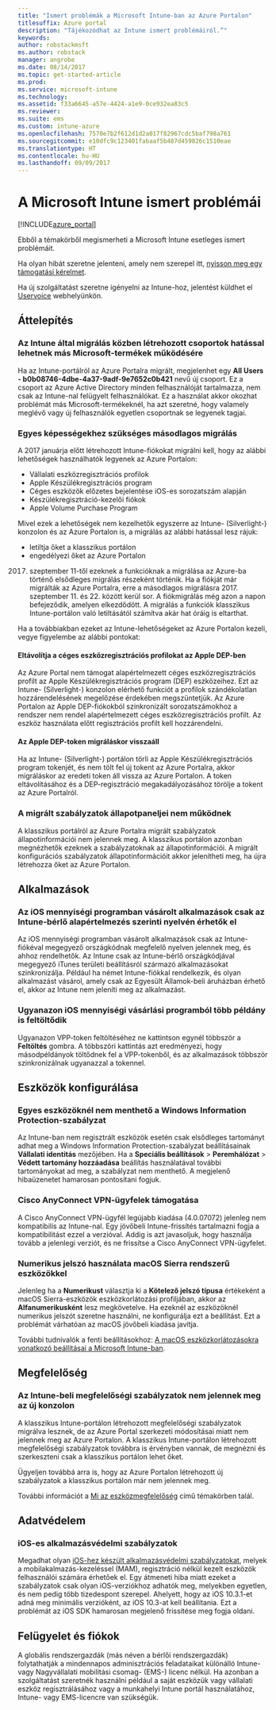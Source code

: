 ```yaml
---
title: "Ismert problémák a Microsoft Intune-ban az Azure Portalon"
titlesuffix: Azure portal
description: "Tájékozódhat az Intune ismert problémáiról.”"
keywords: 
author: robstackmsft
ms.author: robstack
manager: angrobe
ms.date: 08/14/2017
ms.topic: get-started-article
ms.prod: 
ms.service: microsoft-intune
ms.technology: 
ms.assetid: f33a6645-a57e-4424-a1e9-0ce932ea83c5
ms.reviewer: 
ms.suite: ems
ms.custom: intune-azure
ms.openlocfilehash: 7570e7b2f612d1d2a017f82967cdc5baf798a761
ms.sourcegitcommit: e10dfc9c123401fabaaf5b487d459826c1510eae
ms.translationtype: HT
ms.contentlocale: hu-HU
ms.lasthandoff: 09/09/2017
---
```

# <a name="known-issues-in-microsoft-intune"></a>A Microsoft Intune ismert problémái


[!INCLUDE[azure_portal](./includes/azure_portal.md)]


Ebből a témakörből megismerheti a Microsoft Intune esetleges ismert problémáit.

Ha olyan hibát szeretne jelenteni, amely nem szerepel itt, [nyisson meg egy támogatási kérelmet](get-support.md).

Ha új szolgáltatást szeretne igényelni az Intune-hoz, jelentést küldhet el [Uservoice](https://microsoftintune.uservoice.com/forums/291681-ideas/category/189016-azure-admin-console) webhelyünkön.

## <a name="migration"></a>Áttelepítés

### <a name="groups-created-by-intune-during-migration-might-affect-functionality-of-other-microsoft-products"></a>Az Intune által migrálás közben létrehozott csoportok hatással lehetnek más Microsoft-termékek működésére

Ha az Intune-portálról az Azure Portalra migrált, megjelenhet egy **All Users - b0b08746-4dbe-4a37-9adf-9e7652c0b421** nevű új csoport. Ez a csoport az Azure Active Directory minden felhasználóját tartalmazza, nem csak az Intune-nal felügyelt felhasználókat. Ez a használat akkor okozhat problémát más Microsoft-termékeknél, ha azt szeretné, hogy valamely meglévő vagy új felhasználók egyetlen csoportnak se legyenek tagjai.

### <a name="secondary-migration-required-for-select-capabilities"></a>Egyes képességekhez szükséges másodlagos migrálás

A 2017 januárja előtt létrehozott Intune-fiókokat migrálni kell, hogy az alábbi lehetőségek használhatók legyenek az Azure Portalon:

- Vállalati eszközregisztrációs profilok
- Apple Készülékregisztrációs program
- Céges eszközök előzetes bejelentése iOS-es sorozatszám alapján
- Készülékregisztráció-kezelői fiókok
- Apple Volume Purchase Program

Mivel ezek a lehetőségek nem kezelhetők egyszerre az Intune- (Silverlight-) konzolon és az Azure Portalon is, a migrálás az alábbi hatással lesz rájuk:
- letiltja őket a klasszikus portálon
- engedélyezi őket az Azure Portalon  

2017. szeptember 11-től ezeknek a funkcióknak a migrálása az Azure-ba történő elsődleges migrálás részeként történik. Ha a fiókját már migrálták az Azure Portalra, erre a másodlagos migrálásra 2017. szeptember 11. és 22. között kerül sor. A fiókmigrálás még azon a napon befejeződik, amelyen elkezdődött. A migrálás a funkciók klasszikus Intune-portálon való letiltásától számítva akár hat óráig is eltarthat.

Ha a továbbiakban ezeket az Intune-lehetőségeket az Azure Portalon kezeli, vegye figyelembe az alábbi pontokat:

#### <a name="removes-default-corporate-device-enrollment-profiles-in-apple-dep"></a>Eltávolítja a céges eszközregisztrációs profilokat az Apple DEP-ben
Az Azure Portal nem támogat alapértelmezett céges eszközregisztrációs profilt az Apple Készülékregisztrációs program (DEP) eszközeihez. Ezt az Intune- (Silverlight-) konzolon elérhető funkciót a profilok szándékolatlan hozzárendelésének megelőzése érdekében megszüntetjük. Az Azure Portalon az Apple DEP-fiókokból szinkronizált sorozatszámokhoz a rendszer nem rendel alapértelmezett céges eszközregisztrációs profilt. Az eszköz használata előtt regisztrációs profilt kell hozzárendelni.

#### <a name="apple-dep-token-restored-with-migration"></a>Az Apple DEP-token migráláskor visszaáll

Ha az Intune- (Silverlight-) portálon törli az Apple Készülékregisztrációs program tokenjét, és nem tölt fel új tokent az Azure Portalra, akkor migráláskor az eredeti token áll vissza az Azure Portalon. A token eltávolításához és a DEP-regisztráció megakadályozásához törölje a tokent az Azure Portalról.

### <a name="status-blades-for-migrated-policies-do-not-work"></a>A migrált szabályzatok állapotpaneljei nem működnek

A klasszikus portálról az Azure Portalra migrált szabályzatok állapotinformációi nem jelennek meg. A klasszikus portálon azonban megnézhetők ezeknek a szabályzatoknak az állapotinformációi. A migrált konfigurációs szabályzatok állapotinformációit akkor jelenítheti meg, ha újra létrehozza őket az Azure Portalon.

## <a name="apps"></a>Alkalmazások

### <a name="ios-volume-purchased-apps-only-available-in-default-intune-tenant-language"></a>Az iOS mennyiségi programban vásárolt alkalmazások csak az Intune-bérlő alapértelmezés szerinti nyelvén érhetők el
Az iOS mennyiségi programban vásárolt alkalmazások csak az Intune-fiókéval megegyező országkódnak megfelelő nyelven jelennek meg, és ahhoz rendelhetők. Az Intune csak az Intune-bérlő országkódjával megegyező iTunes területi beállításról származó alkalmazásokat szinkronizálja. Például ha német Intune-fiókkal rendelkezik, és olyan alkalmazást vásárol, amely csak az Egyesült Államok-beli áruházban érhető el, akkor az Intune nem jeleníti meg az alkalmazást.

### <a name="multiple-copies-of-the-same-ios-volume-purchase-program-are-uploaded"></a>Ugyanazon iOS mennyiségi vásárlási programból több példány is feltöltődik
Ugyanazon VPP-token feltöltéséhez ne kattintson egynél többször a **Feltöltés** gombra. A többszöri kattintás azt eredményezi, hogy másodpéldányok töltődnek fel a VPP-tokenből, és az alkalmazások többször szinkronizálnak ugyanazzal a tokennel.

<!-- ## Groups -->

## <a name="device-configuration"></a>Eszközök konfigurálása

### <a name="you-cannot-save-a-windows-information-protection-policy-for-some-devices"></a>Egyes eszközöknél nem menthető a Windows Information Protection-szabályzat

Az Intune-ban nem regisztrált eszközök esetén csak elsődleges tartományt adhat meg a Windows Information Protection-szabályzat beállításainak **Vállalati identitás** mezőjében.
Ha a **Speciális beállítások** > **Peremhálózat** > **Védett tartomány hozzáadása** beállítás használatával további tartományokat ad meg, a szabályzat nem menthető. A megjelenő hibaüzenetet hamarosan pontosítani fogjuk.

### <a name="cisco-anyconnect-vpn-client-support"></a>Cisco AnyConnect VPN-ügyfelek támogatása

A Cisco AnyConnect VPN-ügyfél legújabb kiadása (4.0.07072) jelenleg nem kompatibilis az Intune-nal.
Egy jövőbeli Intune-frissítés tartalmazni fogja a kompatibilitást ezzel a verzióval. Addig is azt javasoljuk, hogy használja tovább a jelenlegi verziót, és ne frissítse a Cisco AnyConnect VPN-ügyfelet.

### <a name="using-the-numeric-password-type-with-macos-sierra-devices"></a>Numerikus jelszó használata macOS Sierra rendszerű eszközökkel

Jelenleg ha a **Numerikust** választja ki a **Kötelező jelszó típusa** értékeként a macOS Sierra-eszközök eszközkorlátozási profiljában, akkor az **Alfanumerikusként** lesz megkövetelve. Ha ezeknél az eszközöknél numerikus jelszót szeretne használni, ne konfigurálja ezt a beállítást.
Ezt a problémát várhatóan az macOS jövőbeli kiadása javítja.

További tudnivalók a fenti beállításokhoz: [A macOS eszközkorlátozásokra vonatkozó beállításai a Microsoft Intune-ban](device-restrictions-macos.md).

## <a name="compliance"></a>Megfelelőség

### <a name="compliance-policies-from-intune-do-not-show-up-in-new-console"></a>Az Intune-beli megfelelőségi szabályzatok nem jelennek meg az új konzolon

A klasszikus Intune-portálon létrehozott megfelelőségi szabályzatok migrálva lesznek, de az Azure Portal szerkezeti módosításai miatt nem jelennek meg az Azure Portalon. A klasszikus Intune-portálon létrehozott megfelelőségi szabályzatok továbbra is érvényben vannak, de megnézni és szerkeszteni csak a klasszikus portálon lehet őket.

Ügyeljen továbbá arra is, hogy az Azure Portalon létrehozott új szabályzatok a klasszikus portálon már nem jelennek meg.

További információt a [Mi az eszközmegfelelőség](device-compliance.md) című témakörben talál.

<!-- ## Enrollment -->


## <a name="data-protection"></a>Adatvédelem

### <a name="ios-app-protection-policies"></a>iOS-es alkalmazásvédelmi szabályzatok

Megadhat olyan [iOS-hez készült alkalmazásvédelmi szabályzatokat](app-protection-policy-settings-ios.md), melyek a mobilakalmazás-kezeléssel (MAM), regisztráció nélkül kezelt eszközök felhasználói számára érhetőek el. Egy átmeneti hiba miatt ezeket a szabályzatok csak olyan iOS-verziókhoz adhatók meg, melyekben egyetlen, és nem pedig több tizedespont szerepel. Ahelyett, hogy az iOS 10.3.1-et adná meg minimális verzióként, az iOS 10.3-at kell beállítania. Ezt a problémát az iOS SDK hamarosan megjelenő frissítése meg fogja oldani.


## <a name="administration-and-accounts"></a>Felügyelet és fiókok

A globális rendszergazdák (más néven a bérlői rendszergazdák) folytathatják a mindennapos adminisztrációs feladataikat különálló Intune- vagy Nagyvállalati mobilitási csomag- (EMS-) licenc nélkül. Ha azonban a szolgáltatást szeretnék használni például a saját eszközük vagy vállalati eszköz regisztrálásához vagy a munkahelyi Intune portál használatához, Intune- vagy EMS-licencre van szükségük.

<!-- ## Additional items -->
